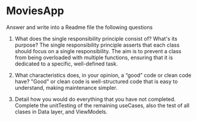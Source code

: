 # MoviesApp

Answer and write into a Readme file the following questions
1. What does the single responsibility principle consist of? What's its purpose?
The single responsibility principle asserts that each class should focus on a single responsibility. The aim is to prevent a class from being overloaded with multiple functions, ensuring that it is dedicated to a specific, well-defined task.

2. What characteristics does, in your opinion, a “good” code or clean code have?
"Good" or clean code is well-structured code that is easy to understand, making maintenance simpler.

3. Detail how you would do everything that you have not completed.
Complete the unitTesting of the remaining useCases, also the test of all clases in Data layer, and ViewModels.